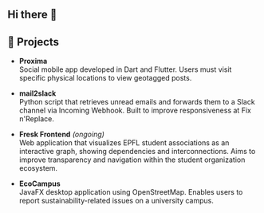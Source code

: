## Hi there 👋

<!--
**camillelnne/camillelnne** is a ✨ _special_ ✨ repository because its `README.md` (this file) appears on your GitHub profile.

Here are some ideas to get you started:

- 🔭 I’m currently working on ...
- 🌱 I’m currently learning ...
- 👯 I’m looking to collaborate on ...
- 🤔 I’m looking for help with ...
- 💬 Ask me about ...
- 📫 How to reach me: ...
- 😄 Pronouns: ...
- ⚡ Fun fact: ...
-->

## 🚀 Projects

- **Proxima**  
  Social mobile app developed in Dart and Flutter. Users must visit specific physical locations to view geotagged posts.

- **mail2slack**  
  Python script that retrieves unread emails and forwards them to a Slack channel via Incoming Webhook. Built to improve responsiveness at Fix n'Replace.

- **Fresk Frontend** *(ongoing)*  
  Web application that visualizes EPFL student associations as an interactive graph, showing dependencies and interconnections. Aims to improve transparency and navigation within the student organization ecosystem.

- **EcoCampus**  
  JavaFX desktop application using OpenStreetMap. Enables users to report sustainability-related issues on a university campus.

